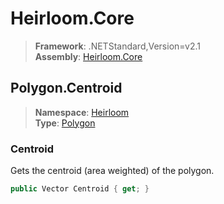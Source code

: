 # Heirloom.Core

> **Framework**: .NETStandard,Version=v2.1  
> **Assembly**: [Heirloom.Core][0]  

## Polygon.Centroid

> **Namespace**: [Heirloom][0]  
> **Type**: [Polygon][1]  

### Centroid

Gets the centroid (area weighted) of the polygon.

```cs
public Vector Centroid { get; }
```

[0]: ../../../Heirloom.Core.md
[1]: ../Polygon.md
